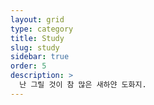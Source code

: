 ```yaml
---
layout: grid
type: category
title: Study
slug: study
sidebar: true
order: 5
description: >
  난 그릴 것이 참 많은 새하얀 도화지.
---
```

